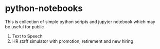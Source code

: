 # python-notebooks
This is collection of simple python scripts and jupyter notebook which may be useful for public
1. Text to Speech
2. HR staff simulator with promotion, retirement and new hiring
